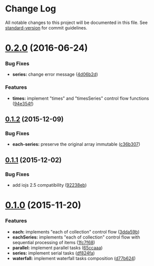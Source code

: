 # Change Log

All notable changes to this project will be documented in this file. See [standard-version](https://github.com/conventional-changelog/standard-version) for commit guidelines.

<a name="0.2.0"></a>
# [0.2.0](https://github.com/assisrafael/async-promises/compare/v0.1.2...v0.2.0) (2016-06-24)


### Bug Fixes

* **series:** change error message ([4d06b2d](https://github.com/assisrafael/async-promises/commit/4d06b2d))


### Features

* **times:** implement "times" and "timesSeries" control flow functions ([94e354f](https://github.com/assisrafael/async-promises/commit/94e354f))



<a name="0.1.2"></a>
## [0.1.2](https://github.com/assisrafael/async-promises/compare/v0.1.1...v0.1.2) (2015-12-09)


### Bug Fixes

* **each-series:** preserve the original array immutable ([c36b307](https://github.com/assisrafael/async-promises/commit/c36b307))



<a name="0.1.1"></a>
## [0.1.1](https://github.com/assisrafael/async-promises/compare/v0.1.0...v0.1.1) (2015-12-02)


### Bug Fixes

* add iojs 2.5 compatibility ([92238eb](https://github.com/assisrafael/async-promises/commit/92238eb))



<a name="0.1.0"></a>
# [0.1.0](https://github.com/assisrafael/async-promises/compare/3dda59b...v0.1.0) (2015-11-20)


### Features

* **each:** implements "each of collection" control flow ([3dda59b](https://github.com/assisrafael/async-promises/commit/3dda59b))
* **eachSeries:** implements "each of collection" control flow with sequential processing of items ([1fc7f68](https://github.com/assisrafael/async-promises/commit/1fc7f68))
* **parallel:** implement parallel tasks ([65ccaaa](https://github.com/assisrafael/async-promises/commit/65ccaaa))
* **series:** implement serial tasks ([df824fa](https://github.com/assisrafael/async-promises/commit/df824fa))
* **waterfall:** implement waterfall tasks composition ([d77b624](https://github.com/assisrafael/async-promises/commit/d77b624))

